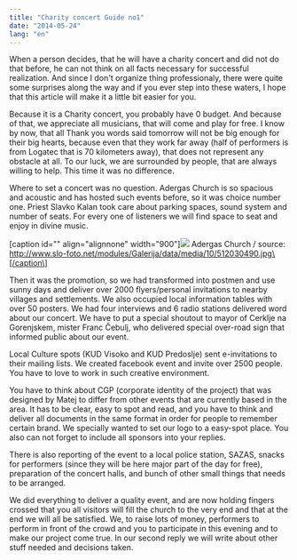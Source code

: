```yaml
---
title: "Charity concert Guide no1"
date: "2014-05-24"
lang: "en"
---
```


When a person decides, that he will have a charity concert and did not do that before, he can not think on all facts necessary for successful realization. And since I don't organize thing professionaly, there were quite some surprises along the way and if you ever step into these waters, I hope that this article will make it a little bit easier for you.

Because it is a Charity concert, you probably have 0 budget. And because of that, we appreciate all musicians, that will come and play for free. I know by now, that all Thank you words said tomorrow will not be big enough for their big hearts, because even that they work far away (half of performers is from Logatec that is 70 kilometers away), that does not represent any obstacle at all. To our luck, we are surrounded by people, that are always willing to help. This time it was no difference.

Where to set a concert was no question. Adergas Church is so spacious and acoustic and has hosted such events before, so it was choice number one. Priest Slavko Kalan took care about parking spaces, sound system and number of seats. For every one of listeners we will find space to seat and enjoy in divine music.

\[caption id="" align="alignnone" width="900"\]![](images/512030490.jpg) Adergas Church / source: http://www.slo-foto.net/modules/Galerija/data/media/10/512030490.jpg\[/caption\]

Then it was the promotion, so we had transformed into postmen and use sunny days and deliver over 2000 flyers/personal invitations to nearby villages and settlements. We also occupied local information tables with over 50 posters. We had four interviews and 6 radio stations delivered word about our concert. We have to put a special shoutout to mayor of Cerklje na Gorenjskem, mister Franc Čebulj, who delivered special over-road sign that informed public about our event.

Local Culture spots (KUD Visoko and KUD Predoslje) sent e-invitations to their mailing lists. We created facebook event and invite over 2500 people. You have to love to work in such creative environment.

You have to think about CGP (corporate identity of the project) that was designed by Matej to differ from other events that are currently based in the area. It has to be clear, easy to spot and read, and you have to think and deliver all documents in the same format in order for people to remember certain brand. We specially wanted to set our logo to a easy-spot place. You also can not forget to include all sponsors into your replies.

There is also reporting of the event to a local police station, SAZAS, snacks for performers (since they will be here major part of the day for free), preparation of the concert halls, and bunch of other small things that needs to be arranged.

We did everything to deliver a quality event, and are now holding fingers crossed that you all visitors will fill the church to the very end and that at the end we will all be satisfied. We, to raise lots of money, performers to perform in front of the crowd and you to participate in this evening and to make our project come true. In our second reply we will write about other stuff needed and decisions taken.
